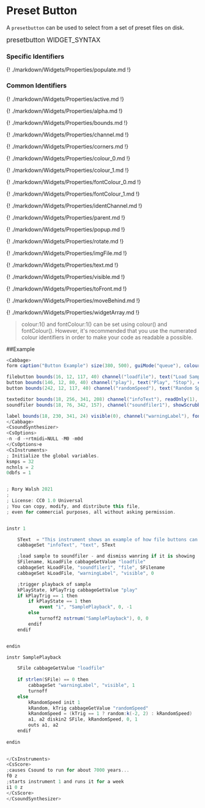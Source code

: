 # Preset Button

A `presetbutton` can be used to select from a set of preset files on disk. 

<big></pre>
presetbutton WIDGET_SYNTAX
</pre></big>

### Specific Identifiers

{! ./markdown/Widgets/Properties/populate.md !} 



### Common Identifiers

{! ./markdown/Widgets/Properties/active.md !} 

{! ./markdown/Widgets/Properties/alpha.md !} 

{! ./markdown/Widgets/Properties/bounds.md !} 

{! ./markdown/Widgets/Properties/channel.md !} 

{! ./markdown/Widgets/Properties/corners.md !} 

{! ./markdown/Widgets/Properties/colour_0.md !} 

{! ./markdown/Widgets/Properties/colour_1.md !} 

{! ./markdown/Widgets/Properties/fontColour_0.md !} 

{! ./markdown/Widgets/Properties/fontColour_1.md !} 

{! ./markdown/Widgets/Properties/identChannel.md !} 

{! ./markdown/Widgets/Properties/parent.md !} 

{! ./markdown/Widgets/Properties/popup.md !} 

{! ./markdown/Widgets/Properties/rotate.md !} 

{! ./markdown/Widgets/Properties/imgFile.md !} 

{! ./markdown/Widgets/Properties/text.md !} 

{! ./markdown/Widgets/Properties/visible.md !} 

{! ./markdown/Widgets/Properties/toFront.md !} 

{! ./markdown/Widgets/Properties/moveBehind.md !} 

{! ./markdown/Widgets/Properties/widgetArray.md !} 

<!--(End of identifiers)/-->
>colour:1() and fontColour:1() can be set using colour() and fontColour(). However, it's recommended that you use the numerated colour identifiers in order to make your code as readable a possible. 

##Example

```csharp
<Cabbage>
form caption("Button Example") size(380, 500), guiMode("queue"), colour(2, 145, 209) pluginId("def1")

filebutton bounds(16, 12, 117, 40) channel("loadfile"), text("Load Sample"), corners(5)
button bounds(146, 12, 80, 40) channel("play"), text("Play", "Stop"), corners(5)
button bounds(242, 12, 117, 40) channel("randomSpeed"), text("Random Speed"), corners(5)

texteditor bounds(18, 256, 341, 208) channel("infoText"), readOnly(1), wrap(1), scrollbars(1)
soundfiler bounds(18, 76, 342, 157), channel("soundfiler1"), showScrubber(0), colour(147, 210, 0), tableBackgroundColour(0, 0, 0, 0)

label bounds(18, 230, 341, 24) visible(0), channel("warningLabel"), fontColour("white"), text("Plase load a sample first..."), colour(147, 210, 0)
</Cabbage>
<CsoundSynthesizer>
<CsOptions>
-n -d -+rtmidi=NULL -M0 -m0d 
</CsOptions>e
<CsInstruments>
; Initialize the global variables. 
ksmps = 32
nchnls = 2
0dbfs = 1


; Rory Walsh 2021 
;
; License: CC0 1.0 Universal
; You can copy, modify, and distribute this file, 
; even for commercial purposes, all without asking permission. 


instr 1

    SText  = "This instrument shows an example of how file buttons can be used in Cabbage. A file button will launch a browser dialogue when clicked. The user selects a file or directory, depending on the mode. When they click Ok, it will return the name of the file or directory they just selected.\n\nIn the example above, a soundfiler widget is used to display the selected file"
    cabbageSet "infoText", "text", SText

    ;load sample to soundfiler - and dismiss wanring if it is showing
    SFilename, kLoadFile cabbageGetValue "loadfile"
    cabbageSet kLoadFile, "soundfiler1", "file", SFilename
    cabbageSet kLoadFile, "warningLabel", "visible", 0

    ;trigger playback of sample
    kPlayState, kPlayTrig cabbageGetValue "play"
    if kPlayTrig == 1 then
        if kPlayState == 1 then
            event "i", "SamplePlayback", 0, -1
        else
            turnoff2 nstrnum("SamplePlayback"), 0, 0
        endif
    endif


endin

instr SamplePlayback

    SFile cabbageGetValue "loadfile"
    
    if strlen(SFile) == 0 then    
        cabbageSet "warningLabel", "visible", 1
        turnoff        
    else    
        kRandomSpeed init 1
        kRandom, kTrig cabbageGetValue "randomSpeed"    
        kRandomSpeed = (kTrig == 1 ? random:k(-2, 2) : kRandomSpeed)
        a1, a2 diskin2 SFile, kRandomSpeed, 0, 1
        outs a1, a2
    endif
    
endin
                

</CsInstruments>
<CsScore>
;causes Csound to run for about 7000 years...
f0 z
;starts instrument 1 and runs it for a week
i1 0 z
</CsScore>
</CsoundSynthesizer>

```
